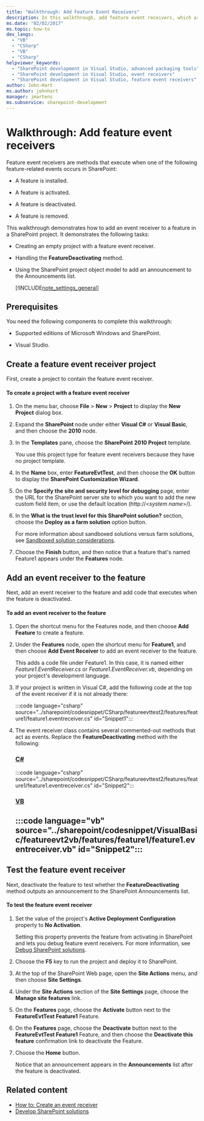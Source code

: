```yaml
---
title: "Walkthrough: Add Feature Event Receivers"
description: In this walkthrough, add feature event receivers, which are methods that execute when a SharePoint feature is installed, activated, deactivated, or removed.
ms.date: "02/02/2017"
ms.topic: how-to
dev_langs:
  - "VB"
  - "CSharp"
  - "VB"
  - "CSharp"
helpviewer_keywords:
  - "SharePoint development in Visual Studio, advanced packaging tools"
  - "SharePoint development in Visual Studio, event receivers"
  - "SharePoint development in Visual Studio, feature event receivers"
author: John-Hart
ms.author: johnhart
manager: jmartens
ms.subservice: sharepoint-development
---
```

# Walkthrough: Add feature event receivers

Feature event receivers are methods that execute when one of the following feature-related events occurs in SharePoint:

- A feature is installed.

- A feature is activated.

- A feature is deactivated.

- A feature is removed.

This walkthrough demonstrates how to add an event receiver to a feature in a SharePoint project. It demonstrates the following tasks:

- Creating an empty project with a feature event receiver.

- Handling the **FeatureDeactivating** method.

- Using the SharePoint project object model to add an announcement to the Announcements list.

  [!INCLUDE[note_settings_general](../sharepoint/includes/note-settings-general-md.md)]

## Prerequisites
 You need the following components to complete this walkthrough:

- Supported editions of Microsoft Windows and SharePoint.

- Visual Studio.

## Create a feature event receiver project
 First, create a project to contain the feature event receiver.

#### To create a project with a feature event receiver

1. On the menu bar, choose **File** > **New** > **Project** to display the **New Project** dialog box.

2. Expand the **SharePoint** node under either **Visual C#** or **Visual Basic**, and then choose the **2010** node.

3. In the **Templates** pane, choose the **SharePoint 2010 Project** template.

     You use this project type for feature event receivers because they have no project template.

4. In the **Name** box, enter **FeatureEvtTest**, and then choose the **OK** button to display the **SharePoint Customization Wizard**.

5. On the **Specify the site and security level for debugging** page, enter the URL for the SharePoint server site to which you want to add the new custom field item, or use the default location (http://\<*system name*>/).

6. In the **What is the trust level for this SharePoint solution?** section, choose the **Deploy as a farm solution** option button.

     For more information about sandboxed solutions versus farm solutions, see [Sandboxed solution considerations](../sharepoint/sandboxed-solution-considerations.md).

7. Choose the **Finish** button, and then notice that a feature that's named Feature1 appears under the **Features** node.

## Add an event receiver to the feature
 Next, add an event receiver to the feature and add code that executes when the feature is deactivated.

#### To add an event receiver to the feature

1. Open the shortcut menu for the Features node, and then choose **Add Feature** to create a feature.

2. Under the **Features** node, open the shortcut menu for **Feature1**, and then choose **Add Event Receiver** to add an event receiver to the feature.

     This adds a code file under Feature1. In this case, it is named either *Feature1.EventReceiver.cs* or *Feature1.EventReceiver.vb*, depending on your project's development language.

3. If your project is written in Visual C#, add the following code at the top of the event receiver if it is not already there:

     :::code language="csharp" source="../sharepoint/codesnippet/CSharp/featureevttest2/features/feature1/feature1.eventreceiver.cs" id="Snippet1":::

4. The event receiver class contains several commented-out methods that act as events. Replace the **FeatureDeactivating** method with the following:

     ### [C#](#tab/csharp)
     :::code language="csharp" source="../sharepoint/codesnippet/CSharp/featureevttest2/features/feature1/feature1.eventreceiver.cs" id="Snippet2":::

     ### [VB](#tab/vb)
     :::code language="vb" source="../sharepoint/codesnippet/VisualBasic/featureevt2vb/features/feature1/feature1.eventreceiver.vb" id="Snippet2":::
     ---

## Test the feature event receiver
 Next, deactivate the feature to test whether the **FeatureDeactivating** method outputs an announcement to the SharePoint Announcements list.

#### To test the feature event receiver

1. Set the value of the project's **Active Deployment Configuration** property to **No Activation**.

     Setting this property prevents the feature from activating in SharePoint and lets you debug feature event receivers. For more information, see [Debug SharePoint solutions](../sharepoint/debugging-sharepoint-solutions.md).

2. Choose the **F5** key to run the project and deploy it to SharePoint.

3. At the top of the SharePoint Web page, open the **Site Actions** menu, and then choose **Site Settings**.

4. Under the **Site Actions** section of the **Site Settings** page, choose the **Manage site features** link.

5. On the **Features** page, choose the **Activate** button next to the **FeatureEvtTest Feature1** Feature.

6. On the **Features** page, choose the **Deactivate** button next to the **FeatureEvtTest Feature1** Feature, and then choose the **Deactivate this feature** confirmation link to deactivate the Feature.

7. Choose the **Home** button.

     Notice that an announcement appears in the **Announcements** list after the feature is deactivated.

## Related content

- [How to: Create an event receiver](../sharepoint/how-to-create-an-event-receiver.md)
- [Develop SharePoint solutions](../sharepoint/developing-sharepoint-solutions.md)
